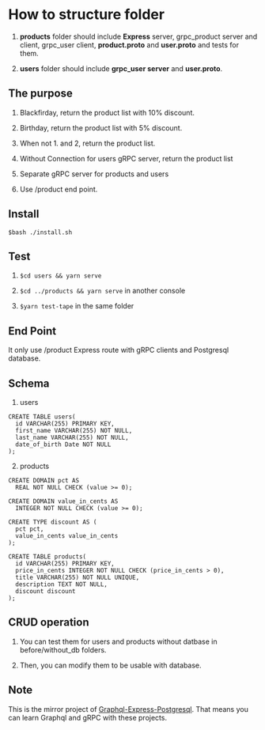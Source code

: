 # How to structure folder

1. **products** folder should include **Express** server, grpc_product server and client, grpc_user client, **product.proto** and **user.proto** and tests for them.

2. **users** folder should include **grpc_user server** and **user.proto**.

## The purpose

1. Blackfirday, return the product list with 10% discount.

2. Birthday, return the product list with 5% discount.

3. When not 1. and 2, return the product list.

4. Without Connection for users gRPC server, return the product list

5. Separate gRPC server for products and users

6. Use /product end point.

## Install

```console
$bash ./install.sh
```

## Test 

1. `$cd users && yarn serve`

2. `$cd ../products && yarn serve` in another console

3. `$yarn test-tape` in the same folder

## End Point

It only use /product Express route with gRPC clients and Postgresql database.

## Schema

1. users

```
CREATE TABLE users(
  id VARCHAR(255) PRIMARY KEY,
  first_name VARCHAR(255) NOT NULL,
  last_name VARCHAR(255) NOT NULL,
  date_of_birth Date NOT NULL
);
```

2. products

```
CREATE DOMAIN pct AS 
  REAL NOT NULL CHECK (value >= 0);

CREATE DOMAIN value_in_cents AS 
  INTEGER NOT NULL CHECK (value >= 0);

CREATE TYPE discount AS (
  pct pct,
  value_in_cents value_in_cents
);

CREATE TABLE products(
  id VARCHAR(255) PRIMARY KEY,
  price_in_cents INTEGER NOT NULL CHECK (price_in_cents > 0),
  title VARCHAR(255) NOT NULL UNIQUE,
  description TEXT NOT NULL,
  discount discount
);
```

## CRUD operation

1. You can test them for users and products without datbase in before/without_db folders.

2. Then, you can modify them to be usable with database.

## Note

This is the mirror project of [Graphql-Express-Postgresql](https://github.com/steadylearner/Graphql-Express-Postgresql). That means you can learn Graphql and gRPC with these projects.
